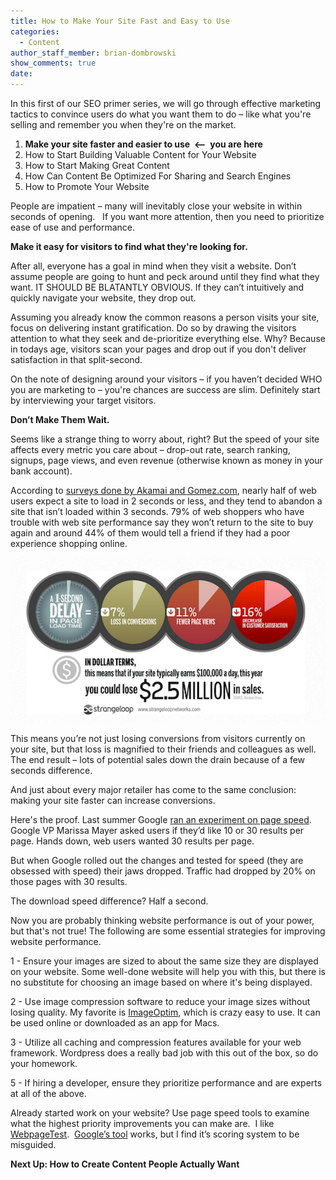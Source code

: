 ```yaml
---
title: How to Make Your Site Fast and Easy to Use
categories:
  - Content
author_staff_member: brian-dombrowski
show_comments: true
date:
---
```



In this first of our SEO primer series, we will go through effective marketing tactics to convince users do what you want them to do – like what you're selling and remember you when they're on the market.

1. **Make your site faster and easier to use &nbsp;&lt;– &nbsp;you are here**
2. How to Start Building Valuable Content for Your Website
3. How to Start Making Great Content
4. How Can Content Be Optimized For Sharing and Search Engines
5. How to Promote Your Website

People are impatient – many will inevitably close your website in within seconds of opening.&nbsp; &nbsp;If you want more attention, then you need to prioritize ease of use and performance.

**Make it easy for visitors to find what they're looking for.**

After all, everyone has a goal in mind when they visit a website. Don’t assume people are going to hunt and peck around until they find what they want. IT SHOULD BE BLATANTLY OBVIOUS. If they can’t intuitively and quickly navigate your website, they drop out.

Assuming you already know the common reasons a person visits your site, focus on delivering instant gratification. Do so by drawing the visitors attention to what they seek and de-prioritize everything else. Why? Because in todays age, visitors scan your pages and drop out if you don't deliver satisfaction in that split-second.

On the note of designing around your visitors – if you haven’t decided WHO you are marketing to – you're chances are success are slim. Definitely start by interviewing your target visitors.

**Don’t Make Them Wait.**

Seems like a strange thing to worry about, right? But the speed of your site affects every metric you care about – drop-out rate, search ranking, signups, page views, and even revenue (otherwise known as money in your bank account).

According to&nbsp;[surveys done by Akamai and Gomez.com](https://blog.kissmetrics.com/loading-time/), nearly half of web users expect a site to load in 2 seconds or less, and they tend to abandon a site that isn’t loaded within 3 seconds. 79% of web shoppers who have trouble with web site performance say they won’t return to the site to buy again and around 44% of them would tell a friend if they had a poor experience shopping online.

![](/uploads/versions/fastsite1---x----560-293x---.png)

This means you’re not just losing conversions from visitors currently on your site, but that loss is magnified to their friends and colleagues as well. The end result – lots of potential sales down the drain because of a few seconds difference.

And just about every major retailer has come to the same conclusion: making your site faster can increase conversions.

Here's the proof. Last summer Google [ran an experiment on page speed](http://blog.kissmetrics.com/speed-is-a-killer/). Google VP Marissa Mayer asked users if they’d like 10 or 30 results per page. Hands down, web users wanted 30 results per page.

But when Google rolled out the changes and tested for speed (they are obsessed with speed) their jaws dropped. Traffic had dropped by 20% on those pages with 30 results.

The download speed difference? Half a second.

Now you are probably thinking website performance is out of your power, but that's not true! The following are some essential strategies for improving website performance.

1 - Ensure your images are sized to about the same size they are displayed on your website. Some well-done website will help you with this, but there is no substitute for choosing an image based on where it's being displayed.

2 - Use image compression software to reduce your image sizes without losing quality. My favorite is [ImageOptim](https://imageoptim.com/), which is crazy easy to use. It can be used online or downloaded as an app for Macs.

3 - Utilize all caching and compression features available for your web framework. Wordpress does a really bad job with this out of the box, so do your homework.

5 - If hiring a developer, ensure they prioritize performance and are experts at all of the above.

Already started work on your website? Use page speed tools to examine what the highest priority improvements you can make are. &nbsp;I like [WebpageTest](https://www.webpagetest.org/easy.php).&nbsp; [Google’s tool](https://developers.google.com/speed/pagespeed/insights/) works, but I find it’s scoring system to be misguided.

**Next Up: How to Create Content People Actually Want**